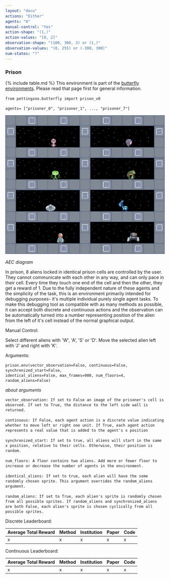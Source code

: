 ```yaml
---
layout: "docu"
actions: "Either"
agents: "8"
manual-control: "Yes"
action-shape: "(1,)"
action-values: "[0, 2]"
observation-shape: "(100, 300, 3) or (1,)"
observation-values: "(0, 255) or (-300, 300)"
num-states: "?"
---
```



### Prison


{% include table.md %}
This environment is part of the [butterfly environments](../butterfly). Please read that page first for general information.


`from pettingzoo.butterfly import prison_v0`

`agents= ["prisoner_0", "prisoner_1", ..., "prisoner_7"]`

![](butterfly_prison.gif)

*AEC diagram*

In prison, 8 aliens locked in identical prison cells are controlled by the user. They cannot communicate with each other in any way, and can only pace in their cell. Every time they touch one end of the cell and then the other, they get a reward of 1. Due to the fully independent nature of these agents and the simplicity of the task, this is an environment primarily intended for debugging purposes- it's multiple individual purely single agent tasks. To make this debugging tool as compatible with as many methods as possible, it can accept both discrete and continuous actions and the observation can be automatically turned into a number representing position of the alien from the left of it's cell instead of the normal graphical output.

Manual Control:

Select different aliens with 'W', 'A', 'S' or 'D'. Move the selected alien left with 'J' and right with 'K'.

Arguments:

```
prison.env(vector_observation=False, continuous=False, synchronized_start=False,
identical_aliens=False, max_frames=900, num_floors=4, random_aliens=False)
```

*about arguments*

```
vector_observation: If set to False an image of the prisoner's cell is observed. If set to True, the distance to the left side wall is returned.

continuous: If False, each agent action is a discrete value indicating whether to move left or right one unit. If True, each agent action represents a real value that is added to the agent's x position

synchronized_start: If set to true, all aliens will start in the same x position, relative to their cells. Otherwise, their position is random.

num_floors: A floor contains two aliens. Add more or fewer floor to increase or decrease the number of agents in the environment. 

identical_aliens: If set to true, each alien will have the some randomly chosen sprite. This argument overrides the random_aliens argument.

random_aliens: If set to True, each alien's sprite is randomly chosen from all possible sprites. If random_aliens and synchronized_aliens are both False, each alien's sprite is chosen cyclically from all possible sprites.
```

Discrete Leaderboard:

| Average Total Reward | Method | Institution | Paper | Code |
|----------------------|--------|-------------|-------|------|
| x                    | x      | x           | x     | x    |

Continuous Leaderboard:

| Average Total Reward | Method | Institution | Paper | Code |
|----------------------|--------|-------------|-------|------|
| x                    | x      | x           | x     | x    |
